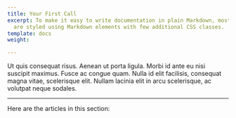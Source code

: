 ```yaml
---
title: Your First Call
excerpt: To make it easy to write documentation in plain Markdown, most UI components
  are styled using Markdown elements with few additional CSS classes.
template: docs
weight: 

---
```

Ut quis consequat risus. Aenean ut porta ligula. Morbi id ante eu nisi suscipit maximus. Fusce ac congue quam. Nulla id elit facilisis, consequat magna vitae, scelerisque elit. Nullam lacinia elit in arcu scelerisque, ac volutpat neque sodales.

***

Here are the articles in this section: